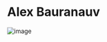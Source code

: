 # Alex Bauranauv

![image](https://user-images.githubusercontent.com/34726888/154124488-0d6ea33f-2662-4c5a-bb4c-f973ead6c816.png)
